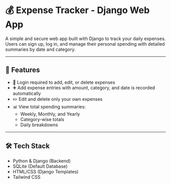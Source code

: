# 💰 Expense Tracker - Django Web App

A simple and secure web app built with Django to track your daily expenses. Users can sign up, log in, and manage their personal spending with detailed summaries by date and category.

---

## 🚀 Features

- 🔐 Login required to add, edit, or delete expenses
- ➕ Add expense entries with amount, category, and date is recorded automatically 
- ✏️ Edit and delete only your own expenses
- 📊 View total spending summaries:
  - Weekly, Monthly, and Yearly
  - Category-wise totals
  - Daily breakdowns

---

## 🛠️ Tech Stack

- Python & Django (Backend)
- SQLite (Default Database)
- HTML/CSS (Django Templates)
- Tailwind CSS 

